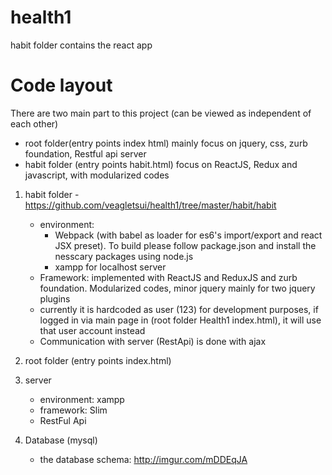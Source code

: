 # health1
habit folder contains the react app


# Code layout
There are two main part to this project (can be viewed as independent of each other)

  - root folder(entry points index html) mainly focus on jquery, css, zurb foundation, Restful api server
  - habit folder (entry points habit.html) focus on ReactJS, Redux and javascript, with modularized codes

1. habit folder -	https://github.com/veagletsui/health1/tree/master/habit/habit
   - environment:
       - Webpack (with babel as loader for es6's import/export and react JSX preset). To build please follow package.json and install the nesscary packages using node.js
       - xampp for localhost server
   - Framework: implemented with ReactJS and ReduxJS and zurb foundation. Modularized codes, minor jquery mainly for two jquery plugins
   - currently it is hardcoded as user (123) for development purposes, if logged in via main page in (root folder Health1 index.html), it will use that user account instead
   - Communication with server (RestApi) is done with ajax

2. root folder (entry points index.html)

3. server
   - environment: xampp
   - framework: Slim
   - RestFul Api

4. Database (mysql)
   - the database schema: http://imgur.com/mDDEqJA
